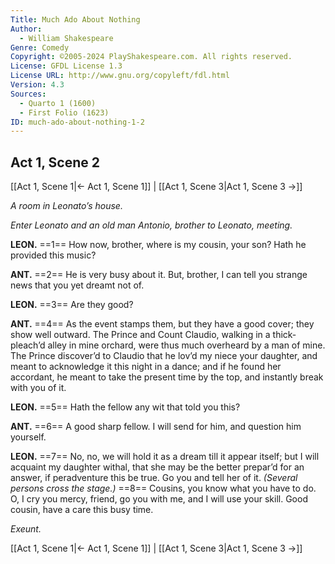 ```yaml
---
Title: Much Ado About Nothing
Author: 
  - William Shakespeare
Genre: Comedy
Copyright: ©2005-2024 PlayShakespeare.com. All rights reserved.
License: GFDL License 1.3
License URL: http://www.gnu.org/copyleft/fdl.html
Version: 4.3
Sources:
  - Quarto 1 (1600)
  - First Folio (1623)
ID: much-ado-about-nothing-1-2
---
```


## Act 1, Scene 2
[[Act 1, Scene 1|← Act 1, Scene 1]] | [[Act 1, Scene 3|Act 1, Scene 3 →]]

*A room in Leonato’s house.*

*Enter Leonato and an old man Antonio, brother to Leonato, meeting.*

**LEON.**
==1== How now, brother, where is my cousin, your son? Hath he provided this music?

**ANT.**
==2== He is very busy about it. But, brother, I can tell you strange news that you yet dreamt not of.

**LEON.**
==3== Are they good?

**ANT.**
==4== As the event stamps them, but they have a good cover; they show well outward. The Prince and Count Claudio, walking in a thick-pleach’d alley in mine orchard, were thus much overheard by a man of mine. The Prince discover’d to Claudio that he lov’d my niece your daughter, and meant to acknowledge it this night in a dance; and if he found her accordant, he meant to take the present time by the top, and instantly break with you of it.

**LEON.**
==5== Hath the fellow any wit that told you this?

**ANT.**
==6== A good sharp fellow. I will send for him, and question him yourself.

**LEON.**
==7== No, no, we will hold it as a dream till it appear itself; but I will acquaint my daughter withal, that she may be the better prepar’d for an answer, if peradventure this be true. Go you and tell her of it.
*(Several persons cross the stage.)*
==8== Cousins, you know what you have to do. O, I cry you mercy, friend, go you with me, and I will use your skill. Good cousin, have a care this busy time.

*Exeunt.*

[[Act 1, Scene 1|← Act 1, Scene 1]] | [[Act 1, Scene 3|Act 1, Scene 3 →]]